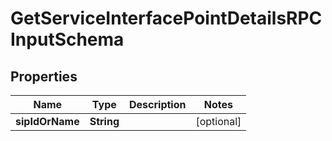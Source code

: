 
# GetServiceInterfacePointDetailsRPCInputSchema

## Properties
Name | Type | Description | Notes
------------ | ------------- | ------------- | -------------
**sipIdOrName** | **String** |  |  [optional]




